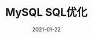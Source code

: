 ---
title: MySQL SQL优化
date: 2021-01-22
sidebar: auto
categories:
 - MySQL
tags:
- MySQL
prev: false
next: false
---